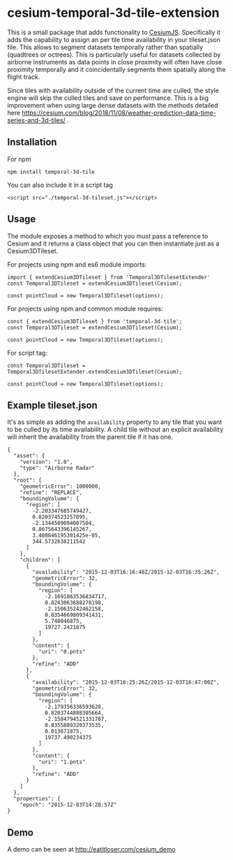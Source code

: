 # cesium-temporal-3d-tile-extension

This is a small package that adds functionality to [CesiumJS](https://github.com/CesiumGS/cesium). Specifically it adds the capability to assign an per tile time availability in your tileset.json file. This allows to segment datasets temporally rather than spatially (quadtrees or octrees). This is particularly useful for datasets collected by airborne instruments as data points in close proximity will often have close proximity temporally and it coincidentally segments them spatially along the flight track.

Since tiles with availability outside of the current time are culled, the style engine will skip the culled tiles and save on performance. This is a big improvement when using large dense datasets with the methods detailed here https://cesium.com/blog/2018/11/08/weather-prediction-data-time-series-and-3d-tiles/ .

## Installation

For npm
```
npm install temporal-3d-tile
```

You can also include it in a script tag
```
<script src="./temporal-3d-tileset.js"></script>
```


## Usage

The module exposes a method to which you must pass a reference to Cesium and it returns a class object that you can then instantiate just as a Cesium3DTileset.

For projects using npm and es6 module imports:
```
import { extendCesium3DTileset } from 'Temporal3DTilesetExtender'
const Temporal3DTileset = extendCesium3DTileset(Cesium);

const pointCloud = new Temporal3DTileset(options);
```

For projects using npm and common module requires:
```
const { extendCesium3DTileset } from 'temporal-3d-tile';
const Temporal3DTileset = extendCesium3DTileset(Cesium);

const pointCloud = new Temporal3DTileset(options);
```

For script tag:
```
const Temporal3DTileset = Temporal3DTilesetExtender.extendCesium3DTileset(Cesium);

const pointCloud = new Temporal3DTileset(options);
```

## Example tileset.json

It's as simple as adding the `availability` property to any tile that you want to be culled by its time availability. A child tile without an explicit availability will inherit the availability from the parent tile if it has one.

```
{
  "asset": {
    "version": "1.0",
    "type": "Airborne Radar"
  },
  "root": {
    "geometricError": 1000000,
    "refine": "REPLACE",
    "boundingVolume": {
      "region": [
        -2.203347685749427,
        0.820374523257895,
        -2.1344509094007504,
        0.8675643396145267,
        3.408846195301425e-05,
        344.5732638211542
      ]
    },
    "children": [
      {
        "availability": "2015-12-03T16:16:40Z/2015-12-03T16:35:26Z",
        "geometricError": 32,
        "boundingVolume": {
          "region": [
            -2.1691863536834717,
            0.8243063688278198,
            -2.150635242462158,
            0.8354669809341431,
            5.748046875,
            19727.2421875
          ]
        },
        "content": {
          "uri": "0.pnts"
        },
        "refine": "ADD"
      },
      {
        "availability": "2015-12-03T16:25:26Z/2015-12-03T16:47:00Z",
        "geometricError": 32,
        "boundingVolume": {
          "region": [
            -2.179356336593628,
            0.8203744888305664,
            -2.1584794521331787,
            0.8355889320373535,
            0.013671875,
            19737.490234375
          ]
        },
        "content": {
          "uri": "1.pnts"
        },
        "refine": "ADD"
      }
    ]
  },
  "properties": {
    "epoch": "2015-12-03T14:28:57Z"
}
```
## Demo

A demo can be seen at http://eatitloser.com/cesium_demo
